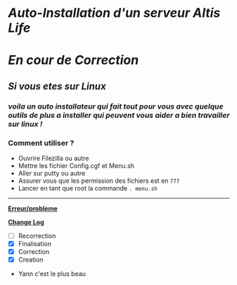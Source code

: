 # *Auto-Installation d'un serveur Altis Life*

# *En cour de Correction*

## *Si vous etes sur Linux*

### *voila un auto installateur qui fait tout pour vous avec quelque outils de plus a installer qui peuvent vous aider a bien travailler sur linux !*

### **Comment utiliser ?**

* Ouvrire Filezilla ou autre 
* Mettre les fichier Config.cgf et Menu.sh
* Aller sur putty ou autre
* Assurer vous que les permission des fichiers est en `777`
* Lancer en tant que root la commande `. menu.sh`



***


**[Erreur/probleme](https://github.com/KazeroG/Arma-3-Serveur-A-a-Z/wiki/Erreur)**


**[Change Log](https://github.com/KazeroG/Arma-3-Serveur-A-a-Z/wiki/Change-Log-Wiki)**
- [ ] Recorrection
- [x] Finalisation
- [x] Correction
- [x] Creation

- Yann c'est le plus beau
